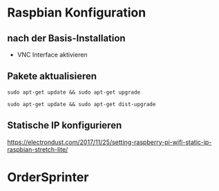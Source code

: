 # Raspbian Konfiguration
## nach der Basis-Installation
- VNC Interface aktivieren

## Pakete aktualisieren
`sudo apt-get update && sudo apt-get upgrade`

`sudo apt-get update && sudo apt-get dist-upgrade`

## Statische IP konfigurieren
https://electrondust.com/2017/11/25/setting-raspberry-pi-wifi-static-ip-raspbian-stretch-lite/

# OrderSprinter
